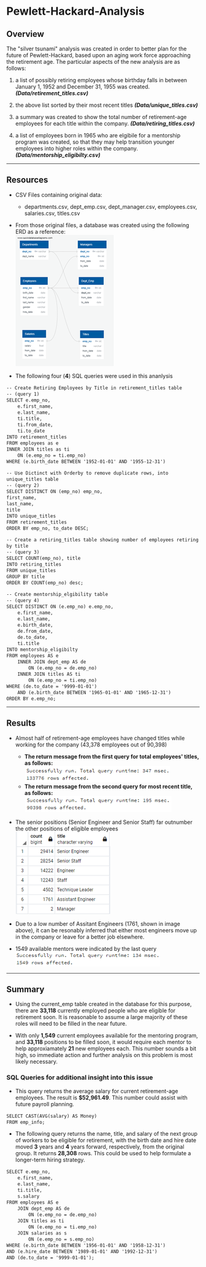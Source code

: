 # Pewlett-Hackard-Analysis

## Overview

The "silver tsunami" analysis was created in order to better plan for the future of Pewlett-Hackard, based upon an aging work force approaching the retirement age. The particular aspects of the new analysis are as follows:

1. a list of possibly retiring employees whose birthday falls in between January 1, 1952 and December 31, 1955 was created. ***(Data/retirement_titles.csv)***

2.  the above list sorted by their most recent titles ***(Data/unique_titles.csv)***

3. a summary was created to show the total number of retirement-age employees for each title within the company. ***(Data/retiring_titles.csv)***

4. a list of employees born in 1965 who are elgibile for a mentorship program was created, so that they may help transition younger employees into higher roles within the company. ***(Data/mentorship_eligibilty.csv)***

---
## Resources
- CSV Files containing original data:
  - departments.csv, dept_emp.csv, dept_manager.csv, employees.csv, salaries.csv, titles.csv
- From those original files, a database was created using the following ERD as a reference:  
  ![ERD](./Images/EmployeeDB_reduced.png)  

- The following four (**4**) SQL queries were used in this ananlysis

```
-- Create Retiring Employees by Title in retirement_titles table
-- (query 1)
SELECT e.emp_no,
	e.first_name,
	e.last_name,
	ti.title,
	ti.from_date,
	ti.to_date
INTO retirement_titles
FROM employees as e
INNER JOIN titles as ti
	ON (e.emp_no = ti.emp_no)
WHERE (e.birth_date BETWEEN '1952-01-01' AND '1955-12-31')
```  

```
-- Use Dictinct with Orderby to remove duplicate rows, into unique_titles table  
-- (query 2)
SELECT DISTINCT ON (emp_no) emp_no,
first_name,
last_name,
title
INTO unique_titles
FROM retirement_titles
ORDER BY emp_no, to_date DESC;
```

```
-- Create a retiring_titles table showing number of employees retiring by title  
-- (query 3)
SELECT COUNT(emp_no), title
INTO retiring_titles
FROM unique_titles
GROUP BY title
ORDER BY COUNT(emp_no) desc;
```

```
-- Create mentorship_elgibility table
-- (query 4)
SELECT DISTINCT ON (e.emp_no) e.emp_no,
	e.first_name,
	e.last_name,
	e.birth_date,
	de.from_date,
	de.to_date,
	ti.title
INTO mentorship_eligibilty
FROM employees AS e
	INNER JOIN dept_emp AS de
		ON (e.emp_no = de.emp_no)
	INNER JOIN titles AS ti
		ON (e.emp_no = ti.emp_no)
WHERE (de.to_date = '9999-01-01') 
	AND (e.birth_date BETWEEN '1965-01-01' AND '1965-12-31')
ORDER BY e.emp_no;
```

---
## Results
- Almost half of retirement-age employees have changed titles while working for the company (43,378 employees out of 90,398)  
<span style="color:red"><b>
  - The return message from the first query for total employees' titles, as follows:  
![First Query](./Images/query1.png)
  - The return message from the second query for most recent title, as follows:   
![Second Query](./Images/query2.png) 
</b></span>

- The senior positions (Senior Engineer and Senior Staff) far outnumber the other positions of eligible employees  
![Third Query](./Images/query3.png)  

- Due to a low number of Assitant Engineers (1761, shown in image above), it can be resonably inferred that either most engineers move up in the company or leave for a better job elsewhere.  

- 1549 available mentors were indicated by the last query  
  ![Fourth Query](./Images/query4.png)

---

## Summary

- Using the current_emp table created in the database for this purpose, there are **33,118** currently employed people who are eligible for retirement soon. It is reasonable to assume a large majority of these roles will need to be filled in the near future.

- With only **1,549** current employees available for the mentoring program, and **33,118** positions to be filled soon, it would require each mentor to help approxiamately **21** new employees each. This number sounds a bit high, so immediate action and further analysis on this problem is most likely necessary.  
     

### SQL Queries for additional insight into this issue   


- This query returns the average salary for current retirement-age employees. The result is **$52,961.49**. This number could assist with future payroll planning.
```
SELECT CAST(AVG(salary) AS Money) 
FROM emp_info;
```
- The following query returns the name, title, and salary of the next group of workers to be eligible for retirement, with the birth date and hire date moved **3** years and **4** years forward, respectively, from the original group. It returns **28,308** rows. This could be used to help formulate a longer-term hiring strategy.
```
SELECT e.emp_no, 
	e.first_name, 
	e.last_name,
	ti.title,
	s.salary
FROM employees AS e
	JOIN dept_emp AS de
		ON (e.emp_no = de.emp_no)
	JOIN titles as ti
		ON (e.emp_no = ti.emp_no)
	JOIN salaries as s
		ON (e.emp_no = s.emp_no)
WHERE (e.birth_date BETWEEN '1956-01-01' AND '1958-12-31')
AND (e.hire_date BETWEEN '1989-01-01' AND '1992-12-31')
AND (de.to_date = '9999-01-01');
```